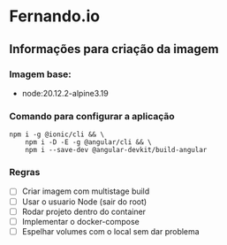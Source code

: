 # Fernando.io

## Informações para criação da imagem

### Imagem base: 
- node:20.12.2-alpine3.19

### Comando para configurar a aplicação
```shell
npm i -g @ionic/cli && \
    npm i -D -E -g @angular/cli && \
    npm i --save-dev @angular-devkit/build-angular
```

### Regras
- [ ] Criar imagem com multistage build
- [ ] Usar o usuario Node (sair do root)
- [ ] Rodar projeto dentro do container
- [ ] Implementar o docker-compose
- [ ] Espelhar volumes com o local sem dar problema
